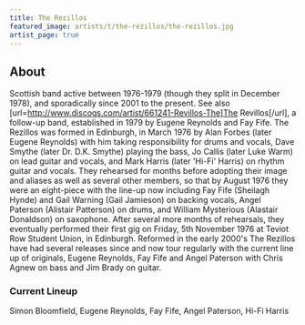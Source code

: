 ```yaml
---
title: The Rezillos
featured_image: artists/t/the-rezillos/the-rezillos.jpg
artist_page: true
---
```

## About

Scottish band active between 1976-1979 (though they split in December 1978), and sporadically since 2001 to the present. See also [url=http://www.discogs.com/artist/661241-Revillos-The]The Revillos[/url], a follow-up band, established in 1979 by Eugene Reynolds and Fay Fife.
The Rezillos was formed in Edinburgh, in March 1976 by Alan Forbes (later Eugene Reynolds) with him taking responsibility for drums and vocals, Dave Smythe (later Dr. D.K. Smythe) playing the bass, Jo Callis (later Luke Warm) on lead guitar and vocals, and Mark Harris (later 'Hi-Fi' Harris) on rhythm guitar and vocals. They rehearsed for months before adopting their image and aliases as well as several other members, so that by August 1976 they were an eight-piece with the line-up now including Fay Fife (Sheilagh Hynde) and Gail Warning (Gail Jamieson) on backing vocals, Angel Paterson (Alistair Patterson) on drums, and William Mysterious (Alastair Donaldson) on saxophone. After several more months of rehearsals, they eventually performed their first gig on Friday, 5th November 1976 at Teviot Row Student Union, in Edinburgh.
Reformed in the early 2000's The Rezillos have had several releases since and now tour regularly with the current line up of originals, Eugene Reynolds, Fay Fife and Angel Paterson with Chris Agnew on bass and Jim Brady on guitar.

### Current Lineup

Simon Bloomfield, Eugene Reynolds, Fay Fife, Angel Paterson, Hi-Fi Harris

